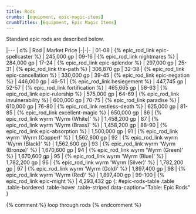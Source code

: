 ```yaml
---
title: Rods
crumbs: [equipment, epic-magic-items]
crumbTitles: [Equipment, Epic Magic Items]
---
```


Standard epic rods are described below.

|---
| d% | Rod | Market Price
|-|-|-
| 01-08 | {% epic_rod_link epic-spellcaster %} | 245,000 gp
| 09-16 | {% epic_rod_link nightmares %} | 284,000 gp
| 17-24 | {% epic_rod_link epic-splendor %} | 297,000 gp
| 25-31 | {% epic_rod_link the-path %} | 306,870 gp
| 32-38 | {% epic_rod_link epic-cancellation %} | 330,000 gp
| 39-45 | {% epic_rod_link epic-negation %} | 446,000 gp
| 46-51 | {% epic_rod_link besiegement %} | 447,745 gp
| 52-57 | {% epic_rod_link fortification %} | 465,665 gp
| 58-63 | {% epic_rod_link epic-rulership %} | 575,000 gp
| 64-69 | {% epic_rod_link invulnerability %} | 600,000 gp
| 70-75 | {% epic_rod_link paradise %} | 610,000 gp
| 76-80 | {% epic_rod_link restless-death %} | 625,000 gp
| 81-85 | {% epic_rod_link excellent-magic %} | 650,000 gp
| 86 | {% epic_rod_link wyrm 'Wyrm (White)' %} | 1,458,200 gp
| 87 | {% epic_rod_link wyrm 'Wyrm (Brass)' %} | 1,458,200 gp
| 88-90 | {% epic_rod_link epic-absorption %} | 1,500,000 gp
| 91 | {% epic_rod_link wyrm 'Wyrm (Copper)' %} | 1,562,600 gp
| 92 | {% epic_rod_link wyrm 'Wyrm (Black)' %} | 1,562,600 gp
| 93 | {% epic_rod_link wyrm 'Wyrm (Bronze)' %} | 1,670,600 gp
| 94 | {% epic_rod_link wyrm 'Wyrm (Green)' %} | 1,670,600 gp
| 95 | {% epic_rod_link wyrm 'Wyrm (Blue)' %} | 1,782,200 gp
| 96 | {% epic_rod_link wyrm 'Wyrm (Silver)' %} | 1,782,200 gp
| 97 | {% epic_rod_link wyrm 'Wyrm (Gold)' %} | 1,897,400 gp
| 98 | {% epic_rod_link wyrm 'Wyrm (Red)' %} | 1,897,400 gp
| 99-100 | {% epic_rod_link epic-might %} | 4,293,432 gp
{: #epic-rods-table .table .table-bordered .table-hover .table-striped data-caption="Table: Epic Rods" }

{% comment %}
loop through rods
{% endcomment %}
